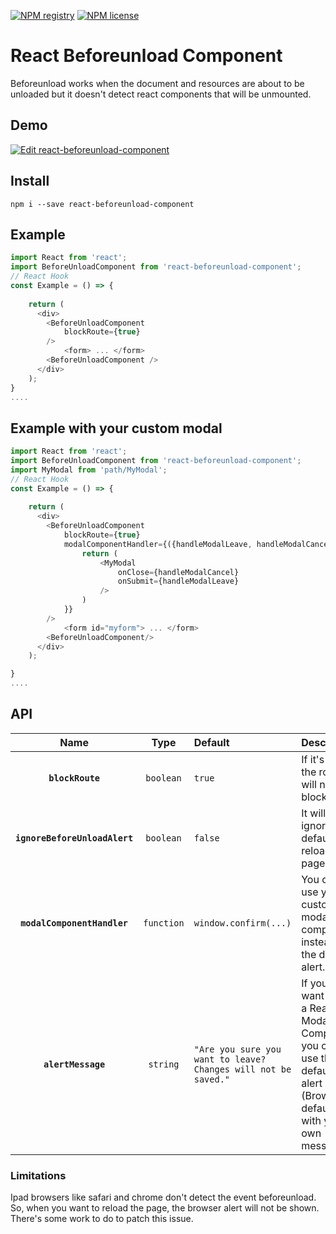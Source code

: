 
[![NPM registry](https://img.shields.io/npm/v/react-beforeunload-component.svg?style=for-the-badge)](https://yarnpkg.com/en/package/react-beforeunload-component) [![NPM license](https://img.shields.io/badge/license-mit-red.svg?style=for-the-badge)](LICENSE.md)

# React Beforeunload Component

Beforeunload works when the document and resources are about to be unloaded but it doesn't detect react components that will be unmounted.

## Demo

[![Edit react-beforeunload-component](https://codesandbox.io/static/img/play-codesandbox.svg)](https://codesandbox.io/s/react-beforeunload-component-mr2zp?file=/src/App.js)

## Install
`npm i --save react-beforeunload-component`

## Example
```js
import React from 'react';
import BeforeUnloadComponent from 'react-beforeunload-component';
// React Hook
const Example = () => {
    
    return (
      <div>
        <BeforeUnloadComponent
            blockRoute={true}               
        /> 
            <form> ... </form>
        <BeforeUnloadComponent />
      </div>
    );
}
....

```
## Example with your custom modal
```js
import React from 'react';
import BeforeUnloadComponent from 'react-beforeunload-component';
import MyModal from 'path/MyModal';
// React Hook
const Example = () => {
    
    return (
      <div>
        <BeforeUnloadComponent
            blockRoute={true}   
            modalComponentHandler={({handleModalLeave, handleModalCancel})=>{
                return (
                    <MyModal
                        onClose={handleModalCancel}
                        onSubmit={handleModalLeave}
                    />
                )
            }}
        />  
            <form id="myform"> ... </form>
        <BeforeUnloadComponent/>
      </div>
    );

}
....

```
## API


|         Name          | Type     | Default  | Description |
| :-------------------: | :-------: | :------- | :---------------------------------------------------------------------------------------------------------------------------------- |
|     **`blockRoute`**  | `boolean` | `true` | If it's false the router will not blocked |
|     **`ignoreBeforeUnloadAlert`**  | `boolean` | `false` |  It will ignore default reloading page alert.  |
|   **`modalComponentHandler`**  | `function`  | `window.confirm(...)` | You can use your custom modal component instead of the default alert. |
| **`alertMessage`** | `string` | `"Are you sure you want to leave? Changes will not be saved."` | If you don't want to use a React Modal Component you can use the default alert (Browsers defaults) with your own message. |                                                                              

### Limitations

Ipad browsers like safari and chrome don't detect the event beforeunload. So, when you want to reload the page, the browser alert will not be shown. There's some work to do to patch this issue.